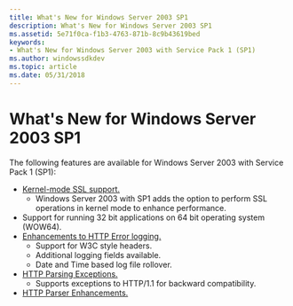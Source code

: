 ```yaml
---
title: What's New for Windows Server 2003 SP1
description: What's New for Windows Server 2003 SP1
ms.assetid: 5e71f0ca-f1b3-4763-871b-8c9b43619bed
keywords:
- What's New for Windows Server 2003 with Service Pack 1 (SP1)
ms.author: windowssdkdev
ms.topic: article
ms.date: 05/31/2018
---
```


# What's New for Windows Server 2003 SP1

The following features are available for Windows Server 2003 with Service Pack 1 (SP1):

-   [Kernel-mode SSL support.](kernel-mode-ssl.md)
    -   Windows Server 2003 with SP1 adds the option to perform SSL operations in kernel mode to enhance performance.
-   Support for running 32 bit applications on 64 bit operating system (WOW64).
-   [Enhancements to HTTP Error logging.](error-logging-in-windows-server-2003-sp1.md)
    -   Support for W3C style headers.
    -   Additional logging fields available.
    -   Date and Time based log file rollover.
-   [HTTP Parsing Exceptions.](parsing-exceptions.md)
    -   Supports exceptions to HTTP/1.1 for backward compatibility.
-   [HTTP Parser Enhancements.](parser-enhancements.md)

 

 




